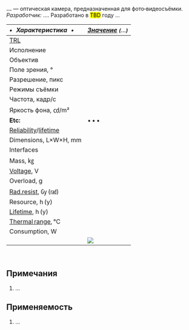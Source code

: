 **…** — оптическая камера, предназначенная для фото‑видеосъёмки.  
*Разработчик:* …. Разработано в <mark>TBD</mark> году …

<small>

|*•    Характеристика    •*|*[Значение](si.md) <small>(…)</small>*|
|:--|:--|
|[TRL](trl.md)| |
|Исполнение| |
|Объектив| |
|Поле зрения, °| |
|Разрешение, пикс| |
|Режимы съёмки| |
|Частота, кадр/с| |
|Яркость фона, ㏅/m²| |
|**Etc:**|• • •|
|[Reliability](qm.md)/[lifetime](lifetime.md)| |
|Dimensions, L×W×H, mm| |
|Interfaces| |
|Mass, ㎏| |
|[Voltage](voltage.md), V| |
|Overload, g| |
|[Rad.resist](ion_rad.md), ㏉ (㎭)| |
|Resource, h (y)| |
|[Lifetime](lifetime.md), h (y)| |
|[Thermal range](tcs.md), ℃| |
|Consumption, W| |
| |[![](f/cam//_pic1_thumb.jpg)](f/cam//_pic1.jpg)|

</small>



<p style="page-break-after:always"> </p>

## Примечания
   1. …



## Применяемость
   1. …